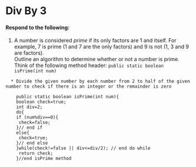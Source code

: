 # Div By 3
#### Respond to the following:

1. A number is considered *prime* if its only factors are 1 and itself. For example, 7 is prime (1 and 7 are the only factors) and 9 is not (1, 3 and 9 are factors).  
Outline an algorithm to determine whether or not a number is prime.  
Think of the following method header:
`public static boolean isPrime(int num)`
```
  * Divide the given number by each number from 2 to half of the given number to check if there is an integer or the remainder is zero
  
    public static boolean isPrime(int num){
    boolean check=true;
    int div=2;
    do{
    if (num%div==0){
     check=false;
    }// end if
    else{
     check=true;
    }// end else
    }while(check!=false || div<=div/2); // end do while
     return check;
    }//end isPrime method
```

